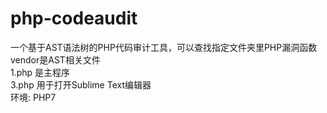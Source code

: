 # php-codeaudit
一个基于AST语法树的PHP代码审计工具，可以查找指定文件夹里PHP漏洞函数<br />
vendor是AST相关文件<br />
1.php 是主程序<br />
3.php 用于打开Sublime Text编辑器<br />
环境: PHP7

